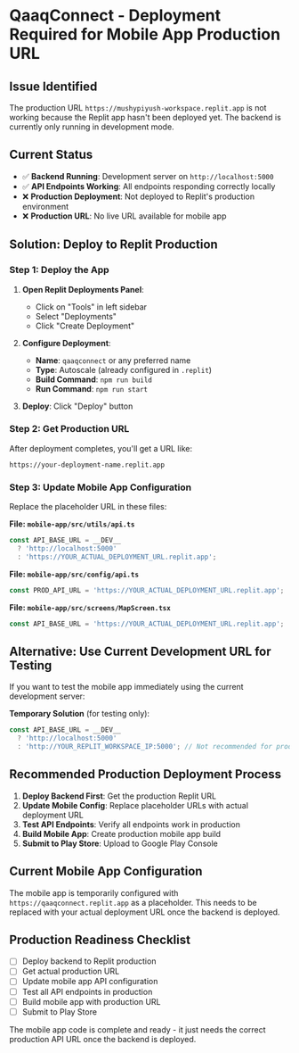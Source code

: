 # QaaqConnect - Deployment Required for Mobile App Production URL

## Issue Identified
The production URL `https://mushypiyush-workspace.replit.app` is not working because the Replit app hasn't been deployed yet. The backend is currently only running in development mode.

## Current Status
- ✅ **Backend Running**: Development server on `http://localhost:5000`
- ✅ **API Endpoints Working**: All endpoints responding correctly locally
- ❌ **Production Deployment**: Not deployed to Replit's production environment
- ❌ **Production URL**: No live URL available for mobile app

## Solution: Deploy to Replit Production

### Step 1: Deploy the App
1. **Open Replit Deployments Panel**:
   - Click on "Tools" in left sidebar
   - Select "Deployments"
   - Click "Create Deployment"

2. **Configure Deployment**:
   - **Name**: `qaaqconnect` or any preferred name
   - **Type**: Autoscale (already configured in `.replit`)
   - **Build Command**: `npm run build`
   - **Run Command**: `npm run start`

3. **Deploy**: Click "Deploy" button

### Step 2: Get Production URL
After deployment completes, you'll get a URL like:
```
https://your-deployment-name.replit.app
```

### Step 3: Update Mobile App Configuration
Replace the placeholder URL in these files:

**File: `mobile-app/src/utils/api.ts`**
```typescript
const API_BASE_URL = __DEV__ 
  ? 'http://localhost:5000' 
  : 'https://YOUR_ACTUAL_DEPLOYMENT_URL.replit.app';
```

**File: `mobile-app/src/config/api.ts`**
```typescript
const PROD_API_URL = 'https://YOUR_ACTUAL_DEPLOYMENT_URL.replit.app';
```

**File: `mobile-app/src/screens/MapScreen.tsx`**
```typescript
const API_BASE_URL = 'https://YOUR_ACTUAL_DEPLOYMENT_URL.replit.app';
```

## Alternative: Use Current Development URL for Testing

If you want to test the mobile app immediately using the current development server:

**Temporary Solution** (for testing only):
```typescript
const API_BASE_URL = __DEV__ 
  ? 'http://localhost:5000' 
  : 'http://YOUR_REPLIT_WORKSPACE_IP:5000'; // Not recommended for production
```

## Recommended Production Deployment Process

1. **Deploy Backend First**: Get the production Replit URL
2. **Update Mobile Config**: Replace placeholder URLs with actual deployment URL
3. **Test API Endpoints**: Verify all endpoints work in production
4. **Build Mobile App**: Create production mobile app build
5. **Submit to Play Store**: Upload to Google Play Console

## Current Mobile App Configuration
The mobile app is temporarily configured with `https://qaaqconnect.replit.app` as a placeholder. This needs to be replaced with your actual deployment URL once the backend is deployed.

## Production Readiness Checklist
- [ ] Deploy backend to Replit production
- [ ] Get actual production URL
- [ ] Update mobile app API configuration
- [ ] Test all API endpoints in production
- [ ] Build mobile app with production URL
- [ ] Submit to Play Store

The mobile app code is complete and ready - it just needs the correct production API URL once the backend is deployed.